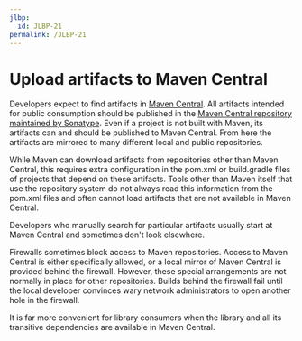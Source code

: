 ```yaml
---
jlbp:
  id: JLBP-21
permalink: /JLBP-21
---
```

# Upload artifacts to Maven Central

Developers expect to find artifacts in [Maven
Central](https://repo1.maven.org/maven2/). All artifacts intended for
public consumption should be published in the [Maven Central repository
maintained by Sonatype](https://search.maven.org). Even if a project is
not built with Maven, its artifacts can and should be published to Maven
Central. From here the artifacts are mirrored to many different local and public
repositories.

While Maven can download artifacts from repositories other than Maven Central,
this requires extra configuration in the pom.xml or build.gradle files of 
projects that depend on these artifacts. Tools other than Maven itself
that use the repository system do not always read this information from
the pom.xml files and often cannot load artifacts that are not available
in Maven Central.

Developers who manually search for particular artifacts usually start at
Maven Central and sometimes don't look elsewhere.

Firewalls sometimes block access to Maven repositories. Access to Maven Central
is either specifically allowed, or a local mirror of Maven Central is provided
behind the firewall. However, these
special arrangements are not normally in place for other repositories.
Builds behind the firewall fail until the local developer convinces wary
network administrators to open another hole in the firewall.

It is far more convenient for library consumers when the library and all its
transitive dependencies are available in Maven Central.
